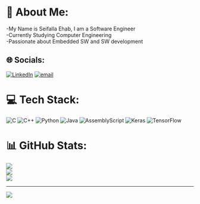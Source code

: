 # 💫 About Me:
-My Name is Seifalla Ehab, I am a Software Engineer<br>-Currently Studying Computer Engineering<br>-Passionate about Embedded SW and SW development


## 🌐 Socials:
[![LinkedIn](https://img.shields.io/badge/LinkedIn-%230077B5.svg?logo=linkedin&logoColor=white)](https://linkedin.com/in/https://www.linkedin.com/in/seif-ehab-51a549268/) [![email](https://img.shields.io/badge/Email-D14836?logo=gmail&logoColor=white)](mailto:semaziz2003@gmail.com) 

# 💻 Tech Stack:
![C](https://img.shields.io/badge/c-%2300599C.svg?style=for-the-badge&logo=c&logoColor=white) ![C++](https://img.shields.io/badge/c++-%2300599C.svg?style=for-the-badge&logo=c%2B%2B&logoColor=white) ![Python](https://img.shields.io/badge/python-3670A0?style=for-the-badge&logo=python&logoColor=ffdd54) ![Java](https://img.shields.io/badge/java-%23ED8B00.svg?style=for-the-badge&logo=openjdk&logoColor=white) ![AssemblyScript](https://img.shields.io/badge/assembly%20script-%23000000.svg?style=for-the-badge&logo=assemblyscript&logoColor=white) ![Keras](https://img.shields.io/badge/Keras-%23D00000.svg?style=for-the-badge&logo=Keras&logoColor=white) ![TensorFlow](https://img.shields.io/badge/TensorFlow-%23FF6F00.svg?style=for-the-badge&logo=TensorFlow&logoColor=white)
# 📊 GitHub Stats:
![](https://github-readme-stats.vercel.app/api?username=seifehab11-8&theme=dark&hide_border=false&include_all_commits=false&count_private=false)<br/>
![](https://github-readme-streak-stats.herokuapp.com/?user=seifehab11-8&theme=dark&hide_border=false)<br/>
![](https://github-readme-stats.vercel.app/api/top-langs/?username=seifehab11-8&theme=dark&hide_border=false&include_all_commits=false&count_private=false&layout=compact)

---
[![](https://visitcount.itsvg.in/api?id=seifehab11-8&icon=0&color=0)](https://visitcount.itsvg.in)

<!-- Proudly created with GPRM ( https://gprm.itsvg.in ) -->
